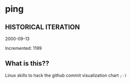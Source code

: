 # ping

## HISTORICAL ITERATION
2000-09-13

Incremented: 1199

## What is this?? 
Linux skills to hack the github commit visualization chart `;-)`
